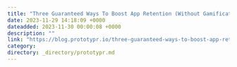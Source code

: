 ```yaml
---
title: "Three Guaranteed Ways To Boost App Retention (Without Gamification)"
date: 2023-11-29 14:18:09 +0000
dateadded: 2023-11-30 00:00:08 +0000
description: ""
link: "https://blog.prototypr.io/three-guaranteed-ways-to-boost-app-retention-without-gamification-174f101a8e8f?source=rss----eb297ea1161a---4"
category:
directory: _directory/prototypr.md
---
```


